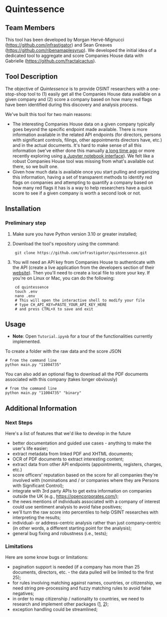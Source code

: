 # Quintessence

## Team Members
This tool has been developed by Morgan Hervé-Mignucci (https://github.com/infrastigator) and Sean Greaves (https://github.com/ribenamaplesyrup).
We developed the initial idea of a dedicated tool to aggregate and score Companies House data with Gabrielle (https://github.com/fractalcactus).

## Tool Description
The objective of _Quintessence_ is to provide OSINT researchers with a one-stop-shop tool to (1) easily get all the Companies House data available on a given company and (2) score a company based on how many red flags have been identified during this discovery and analysis process.

We've built this tool for two main reasons:
* The interesting Companies House data on a given company typically goes beyond the specific endpoint made available. There is more information available in the related API endpoints (for directors, persons with significant controls, filings, other appointments directors have, etc.) and in the actual documents. It's hard to make sense of all this information (we've either done this manually [a long time ago](https://www.climatepolicyinitiative.org/publication/san-giorgio-group-case-studies-walney-offshore-windfarms/) or more recently exploring using [a Jupyter notebook interface](https://github.com/ribenamaplesyrup/sugartrail)). We felt like a robust Companies House tool was missing from what's available out there, so we built one.
* Given how much data is available once you start pulling and organizing this information, having a set of transparent methods to identify red flags on companies and attempting to quantify a company based on how many red flags it has is a way to help researchers have a quick score to see if a given company is worth a second look or not.

## Installation
### Preliminary step
1. Make sure you have Python version 3.10 or greater installed;
2. Download the tool's repository using the command:

        git clone https://github.com/infrastigator/quintessence.git

3. You will need an API key from Companies House to authenticate with the API (create a live application from the developers section of their [website](https://developer.company-information.service.gov.uk/)).
Then you'll need to create a local file to store your key. If you're on Linux or Mac, you can do the following:

        cd quintessence
        touch .env
        nano .env
        # This will open the interactive shell to modify your file
        # type CH_API_KEY=PASTE_YOUR_API_KEY_HERE
        # and press CTRL+X to save and exit

## Usage
* **Note**: Open `Tutorial.ipynb` for a tour of the functionalities currently implemented.

To create a folder with the raw data and the score JSON

    # from the command line
    python main.py "11004735"

You can also add an optional flag to download all the PDF documents associated with this company (takes longer obviously)

    # from the command line
    python main.py "11004735" "binary"


## Additional Information
### Next Steps
Here's a list of features that we'd like to develop in the future
* better documentation and guided use cases - anything to make the user's life easier; 
* extract metadata from linked PDF and XHTML documents;
* OCR of PDF documents to extract interesting content;
* extract data from other API endpoints (appointments, registers, charges, etc.)
* score officers' reputation based on the score for all companies they're involved with (nominations and / or companies where they are Persons with Significant Control);
* integrate with 3rd party APIs to get extra information on companies outside the UK (e.g., https://opencorporates.com/);
* the news mentions of individuals associated with a company of interest could use sentiment analysis to avoid false positives;
* we'll turn the raw score into percentiles to help OSINT researches with interpreting the results;
* individual- or address-centric analysis rather than just company-centric (in other words, a different starting point for the analysis);
* general bug fixing and robustness (i.e., tests);

### Limitations
Here are some know bugs or limitations:
* pagination support is needed (if a company has more than 25 documents, directors, etc. - the data pulled will be limited to the first 25);
* for rules involving matching against names, countries, or citizenship, we need string pre-processing and fuzzy matching rules to avoid false negatives;
* in order to map citizenship / nationality to countries, we need to research and implement other packages ([1](https://github.com/flyingcircusio/pycountry), [2](https://github.com/knowitall/chunkedextractor/blob/master/src/main/resources/edu/knowitall/chunkedextractor/demonyms.csv)); 
* exception handling could be streamlined;
